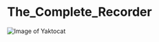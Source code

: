 # The_Complete_Recorder

![Image of Yaktocat](file:///C:/Users/Shafiq%20Zain/Desktop/NotJustCode.png)
